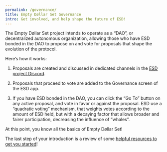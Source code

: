 ```yaml
---
permalink: /governance/
title: Empty Døllar Set Governance
intro: Get involved, and help shape the future of ESD!
---
```


The Empty Døllar Set project intends to operate as a “DAO”, or decentralized autonomous organization, allowing those who have ESD bonded in the DAO to propose on and vote for proposals that shape the evolution of the protocol.

Here’s how it works:

1. Proposals are created and discussed in dedicated channels in the [ESD project Discord](https://discord.gg/vPws9Vp).

2. Proposals that proceed to vote are added to the Governance screen of the ESD app.

3. If you have ESD bonded in the DAO, you can click the “Go To” button on any active proposal, and vote in favor or against the proposal. ESD use a “quadratic voting” mechanism, that weights votes according to the amount of ESD held, but with a decaying factor that allows broader and fairer participation, decreasing the influence of “whales”.

At this point, you know all the basics of Empty Døllar Set!

The last step of your introduction is a review of some [helpful resources to get you started](resources)!